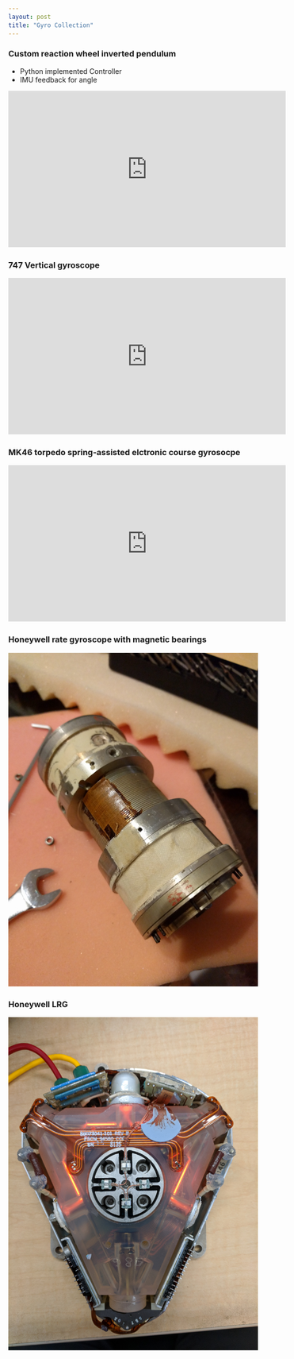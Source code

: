 ```yaml
---
layout: post
title: "Gyro Collection"
---
```

### Custom reaction wheel inverted pendulum
* Python implemented Controller
* IMU feedback for angle
<iframe width="560" height="315" src="https://www.youtube.com/embed/Z6lg5TXe5yg" title="YouTube video player" frameborder="0" allow="accelerometer; autoplay; clipboard-write; encrypted-media; gyroscope; picture-in-picture" allowfullscreen></iframe>


### 747 Vertical gyroscope
  <iframe width="560" height="315" src="https://www.youtube.com/embed/_kRFAOHB7Wg" title="YouTube video player" frameborder="0" allow="accelerometer; autoplay; clipboard-write; encrypted-media; gyroscope; picture-in-picture" allowfullscreen></iframe>
  
  
### MK46 torpedo spring-assisted elctronic course gyrosocpe
<iframe width="560" height="315" src="https://www.youtube.com/embed/q4fC6EOAdrQ" title="YouTube video player" frameborder="0" allow="accelerometer; autoplay; clipboard-write; encrypted-media; gyroscope; picture-in-picture" allowfullscreen></iframe>


### Honeywell rate gyroscope with magnetic bearings
![gyro](/gyro.jpg)


### Honeywell LRG 
![LRG](/gyro2.jpg)
